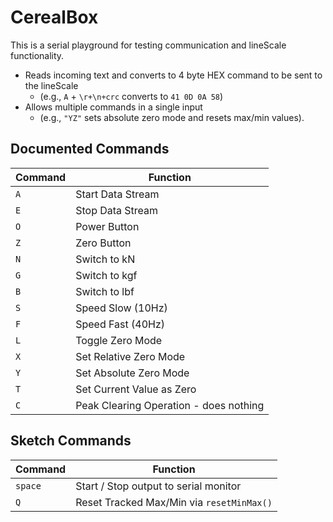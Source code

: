 # CerealBox
This is a serial playground for testing communication and lineScale functionality. 

- Reads incoming text and converts to 4 byte HEX command to be sent to the lineScale
  - (e.g., `A` + `\r+\n+crc` converts to `41 0D 0A 58`)
- Allows multiple commands in a single input
  - (e.g., `"YZ"` sets absolute zero mode and resets max/min values).

## Documented Commands

| Command | Function |
|---------|----------|
| `A` | Start Data Stream |
| `E` | Stop Data Stream |
| `O` | Power Button |
| `Z` | Zero Button |
| `N` | Switch to kN |
| `G` | Switch to kgf |
| `B` | Switch to lbf |
| `S` | Speed Slow (10Hz) |
| `F` | Speed Fast (40Hz) |
| `L` | Toggle Zero Mode |
| `X` | Set Relative Zero Mode |
| `Y` | Set Absolute Zero Mode |
| `T` | Set Current Value as Zero |
| `C` | Peak Clearing Operation - does nothing |

## Sketch Commands
| Command | Function |
|---------|----------|
| `space` | Start / Stop output to serial monitor |
| `Q` | Reset Tracked Max/Min via `resetMinMax()` |
